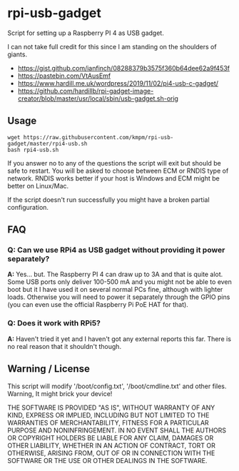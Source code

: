 # rpi-usb-gadget
Script for setting up a Raspberry PI 4 as USB gadget.

I can not take full credit for this since I am standing
on the shoulders of giants.
- https://gist.github.com/ianfinch/08288379b3575f360b64dee62a9f453f
- https://pastebin.com/VtAusEmf
- https://www.hardill.me.uk/wordpress/2019/11/02/pi4-usb-c-gadget/
- https://github.com/hardillb/rpi-gadget-image-creator/blob/master/usr/local/sbin/usb-gadget.sh-orig


## Usage
```shell
wget https://raw.githubusercontent.com/kmpm/rpi-usb-gadget/master/rpi4-usb.sh
bash rpi4-usb.sh
```
If you answer no to any of the questions the script will exit
but should be safe to restart.
You will be asked to choose between ECM or RNDIS type of network.
RNDIS works better if your host is Windows and ECM might be better on Linux/Mac.

If the script doesn't run successfully you might have a broken
partial configuration.

## FAQ
### Q: Can we use RPi4 as USB gadget without providing it power separately?
__A:__ Yes... but. The Raspberry PI 4 can draw up to 3A and that is quite alot.
Some USB ports only deliver 100-500 mA and you might not be able to even boot but
it I have used it on several normal PCs fine, although with lighter loads.
Otherwise you will need to power it separately through the GPIO pins 
(you can even use the official Raspberry Pi PoE HAT for that).

### Q: Does it work with RPi5?
__A:__ Haven't tried it yet and I haven't got any external reports this far.
There is no real reason that it shouldn't though.


## Warning / License
This script will modify '/boot/config.txt', '/boot/cmdline.txt' and other files.
Warning, It might brick your device!

THE SOFTWARE IS PROVIDED "AS IS", WITHOUT WARRANTY OF ANY KIND, EXPRESS OR
IMPLIED, INCLUDING BUT NOT LIMITED TO THE WARRANTIES OF MERCHANTABILITY,
FITNESS FOR A PARTICULAR PURPOSE AND NONINFRINGEMENT. IN NO EVENT SHALL THE
AUTHORS OR COPYRIGHT HOLDERS BE LIABLE FOR ANY CLAIM, DAMAGES OR OTHER
LIABILITY, WHETHER IN AN ACTION OF CONTRACT, TORT OR OTHERWISE, ARISING FROM,
OUT OF OR IN CONNECTION WITH THE SOFTWARE OR THE USE OR OTHER DEALINGS IN THE
SOFTWARE.
